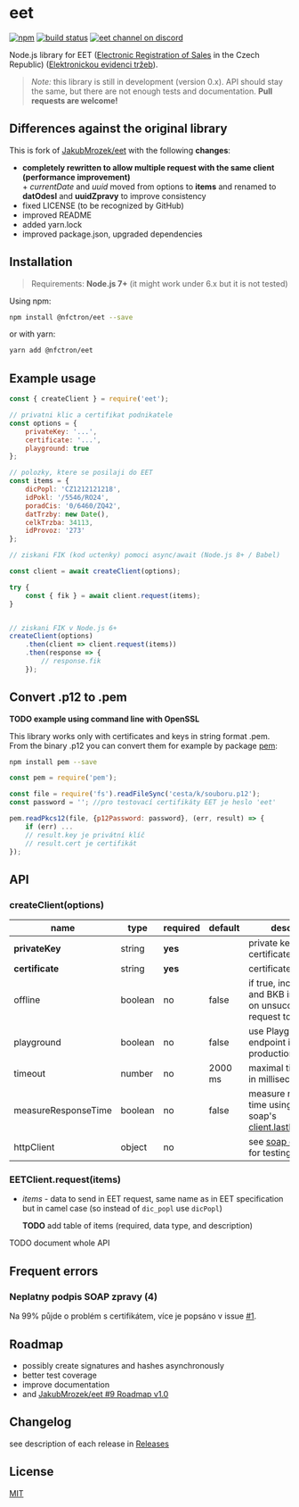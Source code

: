 # eet

[![npm](https://img.shields.io/npm/v/@nfctron/eet.svg)](https://www.npmjs.com/package/@nfctron/eet)
[![build status](https://img.shields.io/travis/NFCtron/eet/master.svg)](https://travis-ci.org/NFCtron/eet)
[![eet channel on discord](https://img.shields.io/badge/discord-join%20chat-61dafb.svg)](https://discord.gg/bg3yazg)


Node.js library for EET ([Electronic Registration of Sales](http://www.etrzby.cz/assets/cs/prilohy/EET_popis_rozhrani_v3.1.1_EN.pdf) in the Czech Republic) ([Elektronickou evidenci tržeb](http://www.etrzby.cz/cs/technicka-specifikace)).

> _Note:_ this library is still in development (version 0.x). API should stay the same, but there are not enough tests and documentation.
> **Pull requests are welcome!**


## Differences against the original library

This is fork of [JakubMrozek/eet](https://github.com/JakubMrozek/eet) with the following **changes**:
- **completely rewritten to allow multiple request with the same client (performance improvement)**  
	\+ _currentDate_ and _uuid_ moved from options to **items** and renamed to **datOdesl** and **uuidZpravy** to improve consistency
- fixed LICENSE (to be recognized by GitHub)
- improved README
- added yarn.lock
- improved package.json, upgraded dependencies


## Installation 

> Requirements: **Node.js 7+** (it might work under 6.x but it is not tested)

Using npm:

```bash
npm install @nfctron/eet --save
```

or with yarn:

```bash
yarn add @nfctron/eet
```


## Example usage

```javascript
const { createClient } = require('eet');

// privatni klic a certifikat podnikatele
const options = {
	privateKey: '...',
	certificate: '...',
	playground: true
};

// polozky, ktere se posilaji do EET 
const items = {
	dicPopl: 'CZ1212121218',
	idPokl: '/5546/RO24',
	poradCis: '0/6460/ZQ42',
	datTrzby: new Date(),
	celkTrzba: 34113,
	idProvoz: '273'
};

// ziskani FIK (kod uctenky) pomoci async/await (Node.js 8+ / Babel)

const client = await createClient(options);

try {
	const { fik } = await client.request(items);
}


// ziskani FIK v Node.js 6+
createClient(options)
	.then(client => client.request(items))
	.then(response => {
		// response.fik
	});
```


## Convert .p12 to .pem

**TODO example using command line with OpenSSL**

This library works only with certificates and keys in string format .pem.
From the binary .p12 you can convert them for example by package [pem](https://github.com/andris9/pem):

```bash
npm install pem --save
```

```javascript
const pem = require('pem');

const file = require('fs').readFileSync('cesta/k/souboru.p12');
const password = ''; //pro testovací certifikáty EET je heslo 'eet'

pem.readPkcs12(file, {p12Password: password}, (err, result) => {
	if (err) ...
	// result.key je privátní klíč
	// result.cert je certifikát
});
```


## API


### createClient(options)

|        name         |  type   |                                     required                                      | default |                                                      description                                                       |
|---------------------|---------|-----------------------------------------------------------------------------------|---------|------------------------------------------------------------------------------------------------------------------------|
| **privateKey**      | string  | **yes**                                                                           |         | private key for the certificate                                                                                        |
| **certificate**     | string  | **yes**                                                                           |         | certificate                                                                                                            |
| offline             | boolean | no                                                                                | false   | if true, includes PKP and BKB in response on unsuccessful request to EET                                               |
| playground          | boolean | no                                                                                | false   | use Playground EET endpoint instead of production                                                                      |
| timeout             | number  | no                                                                                | 2000 ms | maximal time to wait in milliseconds                                                                                   |
| measureResponseTime | boolean | no                                                                                | false   | measure response time using node-soap's [client.lastElapsedTime](https://github.com/vpulim/node-soap#options-optional) |
| httpClient          | object  | no                                                                                |         | see [soap options](https://github.com/vpulim/node-soap#options), just for testing                                      |


### EETClient.request(items)

* *items* - data to send in EET request, same name as in EET specification but in camel case (so instead of `dic_popl` use `dicPopl`)

	**TODO** add table of items (required, data type, and description)


TODO document whole API


## Frequent errors

### Neplatny podpis SOAP zpravy (4)

Na 99% půjde o problém s certifikátem, více je popsáno v issue [#1](https://github.com/JakubMrozek/eet/issues/1#issuecomment-256877574).


## Roadmap

- possibly create signatures and hashes asynchronously
- better test coverage
- improve documentation
- and [JakubMrozek/eet #9 Roadmap v1.0](https://github.com/JakubMrozek/eet/issues/9#issue-189261486)


## Changelog

see description of each release in [Releases](https://github.com/NFCtron/eet/releases)


## License

[MIT](/LICENSE.md)
